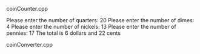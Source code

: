 coinCounter.cpp


Please enter the number of quarters: 
20
Please enter the number of dimes: 
4
Please enter the number of nickels: 
13
Please enter the number of pennies: 
17
The total is 6 dollars and 22 cents


coinConverter.cpp
